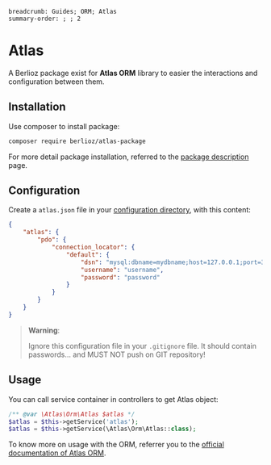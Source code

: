 ```index
breadcrumb: Guides; ORM; Atlas
summary-order: ; ; 2
```

# Atlas

A Berlioz package exist for **Atlas ORM** library to easier the interactions and configuration between them.

## Installation

Use composer to install package:

```bash
composer require berlioz/atlas-package
```

For more detail package installation, referred to the [package description](packages.md) page.

## Configuration

Create a `atlas.json` file in your [configuration directory](../../getting-started/directories.md), with this content:

```json
{
    "atlas": {
        "pdo": {
            "connection_locator": {
                "default": {
                    "dsn": "mysql:dbname=mydbname;host=127.0.0.1;port=3306",
                    "username": "username",
                    "password": "password"
                }
            }
        }
    }
}
```

> **Warning**:
>
> Ignore this configuration file in your `.gitignore` file. It should contain passwords... and MUST NOT push on GIT repository!

## Usage

You can call service container in controllers to get Atlas object:

```php
/** @var \Atlas\Orm\Atlas $atlas */
$atlas = $this->getService('atlas');
$atlas = $this->getService(\Atlas\Orm\Atlas::class);
```

To know more on usage with the ORM, referrer you to the [official documentation of Atlas ORM](http://atlasphp.io).